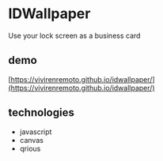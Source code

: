 # IDWallpaper
Use your lock screen as a business card

## demo

[https://vivirenremoto.github.io/idwallpaper/](https://vivirenremoto.github.io/idwallpaper/)

## technologies

- javascript
- canvas
- qrious

